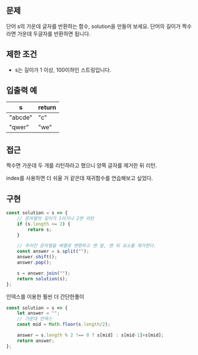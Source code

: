 ## 문제

단어 s의 가운데 글자를 반환하는 함수, solution을 만들어 보세요. 단어의 길이가 짝수라면 가운데 두글자를 반환하면 됩니다.

## 제한 조건

-   s는 길이가 1 이상, 100이하인 스트링입니다.

## 입출력 예

| s       | return |
| ------- | ------ |
| "abcde" | "c"    |
| "qwer"  | "we"   |

## 접근

짝수면 가운데 두 개를 리턴하라고 했으니 양쪽 글자를 제거한 뒤 리턴.

index를 사용하면 더 쉬울 거 같은데 재귀함수를 연습해보고 싶었다.

## 구현

```js
const solution = s => {
    // 문자열의 길이가 1이거나 2면 리턴
    if (s.length <= 2) {
        return s;
    }

    // 주어진 문자열을 배열로 변환하고 맨 앞, 맨 뒤 요소를 제거한다.
    const answer = s.split("");
    answer.shift();
    answer.pop();

    s = answer.join("");
    return solution(s);
};
```

인덱스를 이용한 훨씬 더 간단한풀이

```js
const solution = s => {
    let answer = "";
    // 가운데 인덱스 
    const mid = Math.floor(s.length/2);

    answer = s.length % 2 !== 0 ? s[mid] : s[mid-1]+s[mid];
    return answer;
};
```